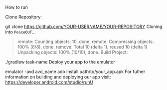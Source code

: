 How to run

Clone Repository:

git clone https://github.com/YOUR-USERNAME/YOUR-REPOSITORY
Cloning into `PeaceOUT`...
> remote: Counting objects: 10, done.
> remote: Compressing objects: 100% (8/8), done.
> remove: Total 10 (delta 1), reused 10 (delta 1)
> Unpacking objects: 100% (10/10), done.
Build Project:

./gradlew task-name
Deploy your app to the emulator

emulator -avd avd_name
adb install path/to/your_app.apk
For futher information on building and deploying our app visit: https://developer.android.com/studio/runU
